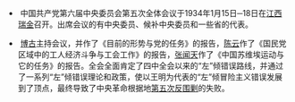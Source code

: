 - ​    中国共产党第六届中央委员会第五次全体会议于1934年1月15日─18日在[江西](https://zh.wikipedia.org/wiki/江西)[瑞金](https://zh.wikipedia.org/wiki/瑞金)召开。出席会议的有中央委员、候补中央委员和一些省的代表。

- ​        [博古](https://zh.wikipedia.org/wiki/博古)主持会议，并作了《目前的形势与党的任务》的报告，[陈云](https://zh.wikipedia.org/wiki/陈云)作了《国民党区域中的工人经济斗争与工会工作》的报告，[张闻天](https://zh.wikipedia.org/wiki/张闻天)作了《中国苏维埃运动与它的任务》的报告。全会全面肯定了四中全会以来的“左”倾错误路线，并通过了一系列“左”倾错误理论和政策，使以王明为代表的“左”倾冒险主义错误发展到了顶点，最终导致了中央革命根据地[第五次反围剿](https://zh.wikipedia.org/wiki/第五次反围剿)的失败。